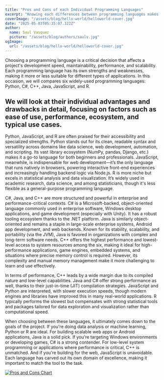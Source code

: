 ```yaml
---
title: "Pros and Cons of each Individual Programming Languages"
excerpt: "Knowing each differences between programming languages makes it far more superior than just picking a preferible language. Each language have their strong point in comparison to others."
coverImage: "/assets/blog/hello-world/helloworld-cover.jpg"
date: "2025-05-03T05:35:07.322Z"
author:
  name: Saul Vasquez
  picture: "/assets/blog/authors/saulv.jpg"
ogImage:
  url: "/assets/blog/hello-world/helloworld-cover.jpg"
---
```


Choosing a programming language is a critical decision that affects a project's development speed, maintainability, performance, and scalability. Each programming language has its own strengths and weaknesses, making it more or less suitable for different types of applications. In this occasion, we will compares six widely-used programming languages:
Python, C#, C++, Java, JavaScript, and R.

## We will look at their individual advantages and drawbacks in detail, focusing on factors such as ease of use, performance, ecosystem, and typical use cases.

Python, JavaScript, and R are often praised for their accessibility and specialized strengths. Python stands out for its clean, readable syntax and versatility across domains like data science, web development, automation, and scripting. Its vast library ecosystem (NumPy, pandas, Django, etc.) makes it a go-to language for both beginners and professionals. JavaScript, meanwhile, is indispensable for web development—it’s the only language that runs natively in browsers, powering interactive front-end experiences and increasingly handling backend logic via Node.js. R is more niche but excels in statistical analysis and data visualization. It’s widely used in academic research, data science, and among statisticians, though it's less flexible as a general-purpose programming language.

C#, Java, and C++ are more structured and powerful in enterprise and performance-critical contexts. C# is a Microsoft-backed, object-oriented language commonly used in enterprise software, Windows desktop applications, and game development (especially with Unity). It has a robust tooling ecosystem thanks to the .NET platform. Java is similarly object-oriented and remains a staple in large-scale enterprise systems, Android app development, and web backends. Known for its stability, scalability, and portability (via the JVM), Java is favored in organizations with complex and long-term software needs. C++ offers the highest performance and lowest-level access to system resources among the six, making it ideal for high-performance applications, game engines, embedded systems, and situations where precise memory control is required. However, its complexity and manual memory management make it more challenging to learn and use effectively.

In terms of performance, C++ leads by a wide margin due to its compiled nature and low-level capabilities. Java and C# offer strong performance as well, thanks to their just-in-time (JIT) compilation strategies. JavaScript and Python are interpreted, with slower execution speeds, though modern engines and libraries have improved this in many real-world applications. R typically performs the slowest but compensates with strong statistical tools and packages tailored for data exploration and visualization rather than computational speed.

When choosing between these languages, it ultimately comes down to the goals of the project. If you're doing data analysis or machine learning, Python or R are ideal. For building scalable web apps or Android applications, Java is a solid pick. If you're targeting Windows environments or developing games, C# is a strong contender. For low-level system programming or applications where performance is critical, C++ is unmatched. And if you're building for the web, JavaScript is unavoidable. Each language has carved out its own domain of excellence, making it important to match the tool to the task.

[![Pros and Cons Chart](/assets/blog/hello-world/pros-cons1.png)](/assets/blog/hello-world/pros-cons1.png)
